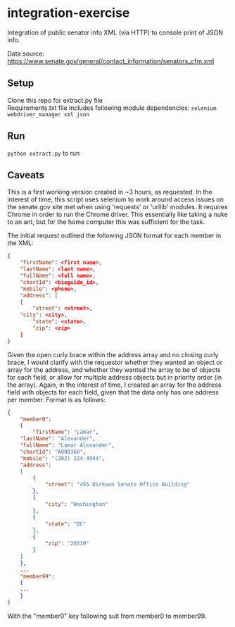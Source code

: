 # integration-exercise
Integration of public senator info XML (via HTTP) to console print of JSON info.

Data source: https://www.senate.gov/general/contact_information/senators_cfm.xml

Setup
----------
Clone this repo for extract.py file
<br>
Requirements.txt file includes following module dependencies:
`selenium
webdriver_manager
xml
json`

Run
----------
`python extract.py` to run

Caveats
----------
This is a first working version created in ~3 hours, as requested. In the interest of time, this script uses selenium to work around access issues on the senate.gov site met when using 'requests' or 'urllib' modules. It requires Chrome in order to run the Chrome driver. This essentially like taking a nuke to an ant, but for the home computer this was sufficient for the task.

The initial request outlined the following JSON format for each member in the XML: <br>
```json
{
    "firstName": <first name>,
    "lastName": <last name>,
    "fullName": <full name>,
    "chartId": <bioguide_id>,
    "mobile": <phone>, 
    "address": [
    {
    	"street": <street>,
	"city": <city>,
        "state": <state>,
        "zip": <zip>
    ]
}
```
  
Given the open curly brace within the address array and no closing curly brace, I would clarify with the requestor whether they wanted an object or array for the address, and whether they wanted the array to be of objects for each field, or allow for multiple address objects but in priority order (in the array). Again, in the interest of time, I created an array for the address field with objects for each field, given that the data only has one address per member. Format is as follows:
<br>
```json
{
    "member0": 
    {
    	"firstName": "Lamar",
	"lastName": "Alexander",
	"fullName": "Lamar Alexander",
	"chartId": "A000360",
	"mobile": "(202) 224-4944",
	"address": 
	[
	    {
	    	"street": "455 Dirksen Senate Office Building"
	    }, 
	    {
	    	"city": "Washington"
	    }, 
	    {
	        "state": "DC"
	    }, 
	    {
	    	"zip": "20510"
	    }
	]
    },
    ...
    "member99": 
    {
    ...
    }
}
```
  
  With the "member0" key following suit from member0 to member99.
  

